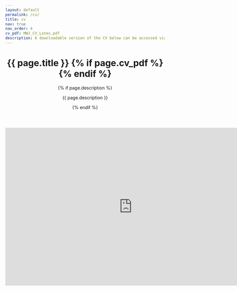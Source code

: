 ```yaml
---
layout: default
permalink: /cv/
title: cv
nav: true
nav_order: 4
cv_pdf: MWJ_CV_Latex.pdf
description: A downloadable version of the CV below can be accessed via the icon to the right. 
---
```


<header class="post-header">
   <h1 class="post-title">{{ page.title }} {% if page.cv_pdf %}<a href="{{ page.cv_pdf | prepend: 'assets/pdf/' | relative_url}}" target="_blank" rel="noopener noreferrer" class="float-right"><i class="fas fa-file-pdf"></i></a>{% endif %}</h1>
     {% if page.description %}<p class="post-description">{{ page.description }}</p>{% endif %}
</header>

<embed src="https://mwdjones.github.io/assets/pdf/MWJ_CV_Latex.pdf" width=800px height=500px type="application/pdf"/>
